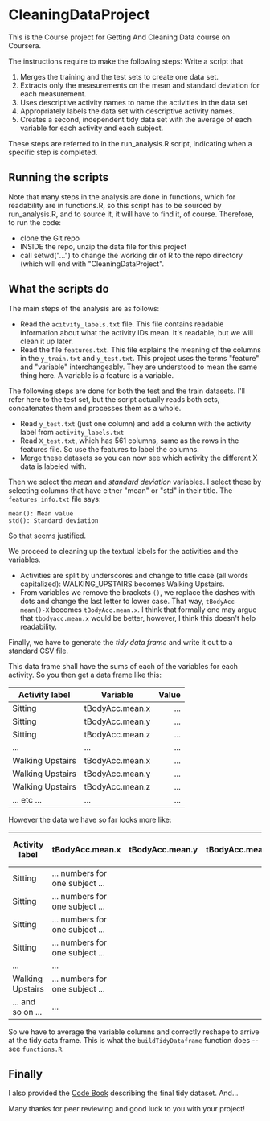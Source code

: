 CleaningDataProject
===================

This is the Course project for Getting And Cleaning Data course on Coursera.

The instructions require to make the following steps: Write a script that

1. Merges the training and the test sets to create one data set.
2. Extracts only the measurements on the mean and standard deviation for each measurement.
3. Uses descriptive activity names to name the activities in the data set
4. Appropriately labels the data set with descriptive activity names. 
5. Creates a second, independent tidy data set with the average of each variable for each activity and each subject. 

These steps are referred to in the run_analysis.R script, indicating when a specific step is completed.

## Running the scripts

Note that many steps in the analysis are done in functions, which for readability are in functions.R, so this script
has to be sourced by run_analysis.R, and to source it, it will have to find it, of course. Therefore, to run the code:

- clone the Git repo
- INSIDE the repo, unzip the data file for this project
- call setwd("...") to change the working dir of R to the repo directory (which will end with "CleaningDataProject".

## What the scripts do

The main steps of the analysis are as follows:

- Read the `acitvity_labels.txt` file. This file contains readable information about what the activity IDs mean. It's readable, but we will clean it up later.
- Read the file `features.txt`. This file explains the meaning of the columns in the `y_train.txt` and `y_test.txt`. This project uses the terms "feature" and "variable" interchangeably. They are understood to mean the same thing here. A variable is a feature is a variable.

The following steps are done for both the test and the train datasets. I'll refer here to the test set, but the script actually reads both sets, concatenates them and processes them as a whole.

- Read `y_test.txt` (just one column) and add a column with the activity label from `activity_labels.txt`
- Read `X_test.txt`, which has 561 columns, same as the rows in the features file. So use the features to label the columns.
- Merge these datasets so you can now see which activity the different X data is labeled with.

Then we select the *mean* and *standard deviation* variables. I select these by selecting columns that have either "mean" or "std" in their title. The `features_info.txt` file says:

    mean(): Mean value
    std(): Standard deviation

So that seems justified.

We proceed to cleaning up the textual labels for the activities and the variables.

- Activities are split by underscores and change to title case (all words capitalized): WALKING_UPSTAIRS becomes Walking Upstairs.
- From variables we remove the brackets `()`, we replace the dashes with dots and change the last letter to lower case. That way, `tBodyAcc-mean()-X` becomes `tBodyAcc.mean.x`. I think that formally one may argue that `tbodyacc.mean.x` would be better, however, I think this doesn't help readability.

Finally, we have to generate the *tidy data frame* and write it out to a standard CSV file.

This data frame shall have the sums of each of the variables for each activity. So you then get  a data frame like this:

| Activity label | Variable | Value  |
| ------ | ------ | -----: |
|  Sitting  |  tBodyAcc.mean.x  |   ...  |
|  Sitting  |  tBodyAcc.mean.y  |   ...  |
|  Sitting  |  tBodyAcc.mean.z  |   ...  |
| ...  |  ...  |   ...  |
|  Walking Upstairs  |  tBodyAcc.mean.x  |   ...  |
|  Walking Upstairs  |  tBodyAcc.mean.y  |   ...  |
|  Walking Upstairs  |  tBodyAcc.mean.z  |   ...  |
| ... etc ...  |  ...  |   ...  |

However the data we have so far looks more like:

| Activity label | tBodyAcc.mean.x  | tBodyAcc.mean.y  | tBodyAcc.mean.z  | ... more varables ... |
| ------ | ------ | ------ | ------ | -----: |
| Sitting | ... numbers for one subject ... |    |    |   |
| Sitting | ... numbers for one subject ... |    |    |   |
| Sitting | ... numbers for one subject ... |    |    |   |
| Sitting | ... numbers for one subject ... |    |    |   |
| ...  | ...  |    |    |   |
| Walking Upstairs | ... numbers for one subject ... |    |    |   |
| ... and so on ...  | ...  |    |    |   |

So we have to average the variable columns and correctly reshape to arrive at the tidy data frame. This is what the `buildTidyDataframe` function does -- see `functions.R`.

## Finally

I also provided the [Code Book](blob/master/CodeBook.md) describing the final tidy dataset. And...

Many thanks for peer reviewing and good luck to you with your project!